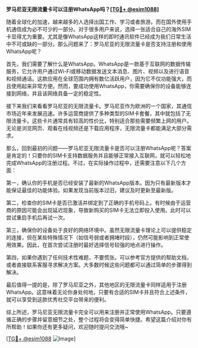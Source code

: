 **罗马尼亚无限流量卡可以注册WhatsApp吗？[[TG💪+ @esim1088](https://t.me/s/esim1088)]**

随着全球化的加速，越来越多的人选择出国工作、学习或者旅游。而在国外使用手机通信成为必不可少的一部分。对于很多用户来说，选择一张适合自己的海外SIM卡显得尤为重要。尤其是像WhatsApp这样的即时通讯软件已经成为我们日常生活中不可或缺的一部分。那么问题来了：罗马尼亚的无限流量卡是否支持注册和使用WhatsApp呢？

首先，我们需要了解什么是WhatsApp。WhatsApp是一款基于互联网的数据传输服务，它允许用户通过Wi-Fi或移动数据发送文本消息、图片、视频以及进行语音和视频通话。这款应用在全球范围内拥有数亿活跃用户，因为它不仅功能强大，而且使用起来非常方便。然而，要成功使用WhatsApp，你需要确保你的设备能够连接到网络，并且该网络具备一定的稳定性。

接下来我们来看看罗马尼亚的无限流量卡。罗马尼亚作为欧洲的一个国家，其通信市场近年来发展迅速。许多运营商提供了多种类型的SIM卡套餐，其中就包括了无限流量卡。这些卡片通常具有较高的性价比，特别适合那些需要频繁上网的用户。无论是浏览网页、观看在线视频还是下载应用程序，无限流量卡都能满足大部分需求。

那么，回到最初的问题——罗马尼亚无限流量卡是否可以注册WhatsApp呢？答案是肯定的！只要你的SIM卡支持数据服务并且能够正常接入互联网，就可以轻松地完成WhatsApp的注册过程。不过，在实际操作过程中，还需要注意以下几个方面：

第一，确认你的手机是否已经安装了最新的WhatsApp版本。因为只有最新版本才能保证最佳的功能体验。如果发现当前版本过旧，建议及时更新至最新版。

第二，检查你的SIM卡是否已激活并绑定到了正确的手机号码上。有时候由于运营商的原因可能会出现延迟现象，导致新购买的SIM卡无法立即投入使用。此时可以尝试重启手机后再试一次。

第三，确保你的设备处于良好的网络环境中。虽然无限流量卡理论上可以提供稳定的连接，但在某些特殊情况下（如信号弱或者拥堵时段），仍然可能影响到正常使用效果。因此，在首次尝试注册时最好选择信号较强的地点进行操作。

第四，如果你遇到了任何技术性难题，不要慌张。可以参考官方提供的帮助文档，或者直接联系客服寻求解决方案。大多数时候这些问题都可以通过简单的步骤得到解决。

最后值得一提的是，除了罗马尼亚之外，其他地区的无限流量卡同样适用于注册WhatsApp。这意味着无论你身处何地，只要有合适的SIM卡并且符合上述条件，就可以享受到这款优秀社交平台带来的便利。

综上所述，罗马尼亚无限流量卡完全可以用来注册并正常使用WhatsApp。只要遵循正确的步骤并留意细节之处，整个过程将会变得简单快捷。希望这篇介绍对你有所帮助！如果你还有更多疑问，欢迎随时提问交流哦~

[[TG💪+ @esim1088](https://t.me/s/esim1088) ![Image](https://i.postimg.cc/4NQfJmqS/Snipaste-2025-05-13-00-14-12.png)]